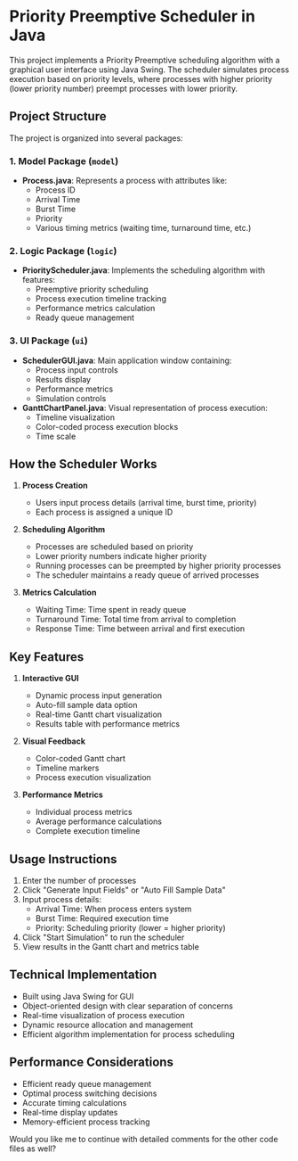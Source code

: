 # Priority Preemptive Scheduler in Java

This project implements a Priority Preemptive scheduling algorithm with a graphical user interface using Java Swing. The scheduler simulates process execution based on priority levels, where processes with higher priority (lower priority number) preempt processes with lower priority.

## Project Structure

The project is organized into several packages:

### 1. Model Package (`model`)
- **Process.java**: Represents a process with attributes like:
  - Process ID
  - Arrival Time
  - Burst Time
  - Priority
  - Various timing metrics (waiting time, turnaround time, etc.)

### 2. Logic Package (`logic`)
- **PriorityScheduler.java**: Implements the scheduling algorithm with features:
  - Preemptive priority scheduling
  - Process execution timeline tracking
  - Performance metrics calculation
  - Ready queue management

### 3. UI Package (`ui`)
- **SchedulerGUI.java**: Main application window containing:
  - Process input controls
  - Results display
  - Performance metrics
  - Simulation controls
- **GanttChartPanel.java**: Visual representation of process execution:
  - Timeline visualization
  - Color-coded process execution blocks
  - Time scale

## How the Scheduler Works

1. **Process Creation**
   - Users input process details (arrival time, burst time, priority)
   - Each process is assigned a unique ID

2. **Scheduling Algorithm**
   - Processes are scheduled based on priority
   - Lower priority numbers indicate higher priority
   - Running processes can be preempted by higher priority processes
   - The scheduler maintains a ready queue of arrived processes

3. **Metrics Calculation**
   - Waiting Time: Time spent in ready queue
   - Turnaround Time: Total time from arrival to completion
   - Response Time: Time between arrival and first execution

## Key Features

1. **Interactive GUI**
   - Dynamic process input generation
   - Auto-fill sample data option
   - Real-time Gantt chart visualization
   - Results table with performance metrics

2. **Visual Feedback**
   - Color-coded Gantt chart
   - Timeline markers
   - Process execution visualization

3. **Performance Metrics**
   - Individual process metrics
   - Average performance calculations
   - Complete execution timeline

## Usage Instructions

1. Enter the number of processes
2. Click "Generate Input Fields" or "Auto Fill Sample Data"
3. Input process details:
   - Arrival Time: When process enters system
   - Burst Time: Required execution time
   - Priority: Scheduling priority (lower = higher priority)
4. Click "Start Simulation" to run the scheduler
5. View results in the Gantt chart and metrics table

## Technical Implementation

- Built using Java Swing for GUI
- Object-oriented design with clear separation of concerns
- Real-time visualization of process execution
- Dynamic resource allocation and management
- Efficient algorithm implementation for process scheduling

## Performance Considerations

- Efficient ready queue management
- Optimal process switching decisions
- Accurate timing calculations
- Real-time display updates
- Memory-efficient process tracking

Would you like me to continue with detailed comments for the other code files as well?